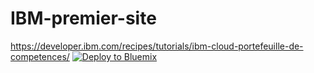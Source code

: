 # IBM-premier-site
https://developer.ibm.com/recipes/tutorials/ibm-cloud-portefeuille-de-competences/
[![Deploy to Bluemix](https://bluemix.net/deploy/button.png)](https://bluemix.net/deploy?repository=https://github.com/cherryclass/IBM-premier-site&branch=master)
